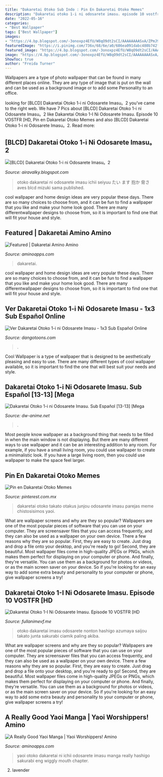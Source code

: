 ```yaml
---
title: "Dakaretai Otoko Sub Indo : Pin En Dakaretai Otoko Memes"
description: "Dakaretai otoko 1-i ni odosarete imasu. episode 10 vostfr [hd"
date: "2022-05-16"
categories:
- "Best Wallpaper"
tags: ["Best Wallpaper"]
images:
- "https://4.bp.blogspot.com/-3onoxpz4EfU/W8qO9dt2sCI/AAAAAAAASxA/ZPmJ9ZVNOh4NDXF6vdyk8MJWWyChJO0rwCLcBGAs/s400/vlcsnap-2018-10-19-22h51m19s737.png"
featuredImage: "https://i.pinimg.com/736x/68/6e/a0/686ea091dabc480b742f63ea33039a86.jpg"
featured_image: "https://4.bp.blogspot.com/-3onoxpz4EfU/W8qO9dt2sCI/AAAAAAAASxA/ZPmJ9ZVNOh4NDXF6vdyk8MJWWyChJO0rwCLcBGAs/s400/vlcsnap-2018-10-19-22h51m19s737.png"
image: "https://4.bp.blogspot.com/-3onoxpz4EfU/W8qO9dt2sCI/AAAAAAAASxA/ZPmJ9ZVNOh4NDXF6vdyk8MJWWyChJO0rwCLcBGAs/s400/vlcsnap-2018-10-19-22h51m19s737.png"
ShowToc: true
author: "Freida Turner"
---
```





Wallpapers are a type of photo wallpaper that can be found in many different places online. They are any type of image that is put on the wall and can be used as a background image or to add some Personality to an office.

	

		
looking for [BLCD] Dakaretai Otoko 1-i ni Odosarete Imasu。2 you've came to the right web. We have 7 Pics about [BLCD] Dakaretai Otoko 1-i ni Odosarete Imasu。2 like Dakaretai Otoko 1-I Ni Odosarete Imasu. Episode 10 VOSTFR [HD, Pin en Dakaretai Otoko Memes and also [BLCD] Dakaretai Otoko 1-i ni Odosarete Imasu。2. Read more:
		
    
## [BLCD] Dakaretai Otoko 1-i Ni Odosarete Imasu。2

<img loading=lazy src="https://3.bp.blogspot.com/-A5Jn3vqj-FE/VqrjBBWiauI/AAAAAAAAVjk/ldPHARbFXPg/s1600/81JAUy1qFvL._SL1430_.jpg" onerror="this.onerror=null;this.src='https://tse3.mm.bing.net/th?id=OIP.3zAj-XRqz7RzM7ULYaIfgwHaHb&amp;pid=15.1';" alt="[BLCD] Dakaretai Otoko 1-i ni Odosarete Imasu。2">

_Source: airavalky.blogspot.com_

>otoko dakaretai ni odosarete imasu ichii seiyuu たい ます 抱か 脅さ aves blcd mizuki sama published. 

	

cool wallpaper and home design ideas are very popular these days. There are so many choices to choose from, and it can be fun to find a wallpaper that you like and make your home look good. There are many differentwallpaper designs to choose from, so it is important to find one that will fit your house and style.

    
## Featured | Dakaretai Amino Amino

<img loading=lazy src="https://pm1.narvii.com/7279/7f2010df72f1badd1f643a458512b5acfddca9ccr1-720-876v2_00.jpg" onerror="this.onerror=null;this.src='https://tse2.mm.bing.net/th?id=OIP.gqV_Skchf02B-lxvU89tWAAAAA&amp;pid=15.1';" alt="Featured | Dakaretai Amino Amino">

_Source: aminoapps.com_

>dakaretai. 

	

cool wallpaper and home design ideas are very popular these days. There are so many choices to choose from, and it can be fun to find a wallpaper that you like and make your home look good. There are many differentwallpaper designs to choose from, so it is important to find one that will fit your house and style.

    
## Ver Dakaretai Otoko 1-i Ni Odosarete Imasu - 1x3 Sub Español Online

<img loading=lazy src="https://4.bp.blogspot.com/-3onoxpz4EfU/W8qO9dt2sCI/AAAAAAAASxA/ZPmJ9ZVNOh4NDXF6vdyk8MJWWyChJO0rwCLcBGAs/s400/vlcsnap-2018-10-19-22h51m19s737.png" onerror="this.onerror=null;this.src='https://tse1.mm.bing.net/th?id=OIP.VQKSBKj5wbksafl-XqlIbAAAAA&amp;pid=15.1';" alt="Ver Dakaretai Otoko 1-i ni Odosarete Imasu - 1x3 Sub Español Online">

_Source: dangotoons.com_

>. 

	

Cool Wallpaper is a type of wallpaper that is designed to be aesthetically pleasing and easy to use. There are many different types of cool wallpaper available, so it is important to find the one that will best suit your needs and style.

    
## Dakaretai Otoko 1-i Ni Odosarete Imasu. Sub Español [13-13] [Mega

<img loading=lazy src="https://i.imgur.com/Y9tHPf9.jpg" onerror="this.onerror=null;this.src='https://tse1.mm.bing.net/th?id=OIP.0kIHwgZwyKfMKE1ylebHPwHaEK&amp;pid=15.1';" alt="Dakaretai Otoko 1-i ni Odosarete Imasu. Sub Español [13-13] [Mega">

_Source: dw-anime.net_

>. 

	

Most people know wallpaper as a background thing that needs to be filled in when the main window is not displaying. But there are many different ways to use wallpaper and it can be an interesting addition to any room. For example, if you have a small living room, you could use wallpaper to create a minimalistic look. If you have a large living room, then you could use wallpaper to make the space feel larger.

    
## Pin En Dakaretai Otoko Memes

<img loading=lazy src="https://i.pinimg.com/736x/68/6e/a0/686ea091dabc480b742f63ea33039a86.jpg" onerror="this.onerror=null;this.src='https://tse2.mm.bing.net/th?id=OIP.qr-eXveiFGp98iJofGAj7gHaMu&amp;pid=15.1';" alt="Pin en Dakaretai Otoko Memes">

_Source: pinterest.com.mx_

>dakaretai otoko takato otakus junjou odosarete imasu parejas meme chistosisimos yaoi. 

	

What are wallpaper screens and why are they so popular?
Wallpapers are one of the most popular pieces of software that you can use on your computer. They are screensaver files that you can access frequently, and they can also be used as a wallpaper on your own device. There a few reasons why they are so popular. First, they are easy to create. Just drag and drop a file onto your desktop, and you're ready to go! Second, they are beautiful. Most wallpaper files come in high-quality JPEGs or PNGs, which makes them perfect for displaying on your computer or phone. And finally, they're versatile. You can use them as a background for photos or videos, or as the main screen saver on your device. So if you're looking for an easy way to add some extra beauty and personality to your computer or phone, give wallpaper screens a try!

    
## Dakaretai Otoko 1-I Ni Odosarete Imasu. Episode 10 VOSTFR [HD

<img loading=lazy src="https://www.fullanimevf.me/wp-content/uploads/2018/10/Dakaretai-Otoko-1-i-ni-Odosarete-Imasu.-2-1024x757.png" onerror="this.onerror=null;this.src='https://tse2.mm.bing.net/th?id=OIP.oHzpD7eaETzomhCJLu6ipwHaFe&amp;pid=15.1';" alt="Dakaretai Otoko 1-I Ni Odosarete Imasu. Episode 10 VOSTFR [HD">

_Source: fullanimevf.me_

>otoko dakaretai imasu odosarete nonton hashigo azumaya saijou takato junta sakurabi ciamik paling akiba. 

	

What are wallpaper screens and why are they so popular?
Wallpapers are one of the most popular pieces of software that you can use on your computer. They are screensaver files that you can access frequently, and they can also be used as a wallpaper on your own device. There a few reasons why they are so popular. First, they are easy to create. Just drag and drop a file onto your desktop, and you're ready to go! Second, they are beautiful. Most wallpaper files come in high-quality JPEGs or PNGs, which makes them perfect for displaying on your computer or phone. And finally, they're versatile. You can use them as a background for photos or videos, or as the main screen saver on your device. So if you're looking for an easy way to add some extra beauty and personality to your computer or phone, give wallpaper screens a try!

    
## A Really Good Yaoi Manga | Yaoi Worshippers! Amino

<img loading=lazy src="https://pm1.narvii.com/6379/29f9469749e7c07f77186b25d814e24d98aaa6e9_hq.jpg" onerror="this.onerror=null;this.src='https://tse2.mm.bing.net/th?id=OIP.FzGZQe2clMESk5suyYLzvgHaKh&amp;pid=15.1';" alt="A Really Good Yaoi Manga | Yaoi Worshippers! Amino">

_Source: aminoapps.com_

>yaoi otoko dakaretai ni ichii odosarete imasu manga really hashigo sakurabi eng wiggly mouth chapter. 

	

2. lavender 

